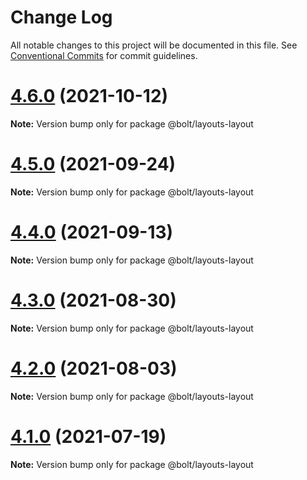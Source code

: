 # Change Log

All notable changes to this project will be documented in this file.
See [Conventional Commits](https://conventionalcommits.org) for commit guidelines.

# [4.6.0](http://github.com/bolt-design-system/bolt/tree/master/layouts/components/bolt-layout/compare/v4.5.1...v4.6.0) (2021-10-12)

**Note:** Version bump only for package @bolt/layouts-layout





# [4.5.0](http://github.com/bolt-design-system/bolt/tree/master/layouts/components/bolt-layout/compare/v4.4.0...v4.5.0) (2021-09-24)

**Note:** Version bump only for package @bolt/layouts-layout





# [4.4.0](http://github.com/bolt-design-system/bolt/tree/master/layouts/components/bolt-layout/compare/v4.3.0...v4.4.0) (2021-09-13)

**Note:** Version bump only for package @bolt/layouts-layout





# [4.3.0](http://github.com/bolt-design-system/bolt/tree/master/layouts/components/bolt-layout/compare/v4.2.3...v4.3.0) (2021-08-30)

**Note:** Version bump only for package @bolt/layouts-layout





# [4.2.0](http://github.com/bolt-design-system/bolt/tree/master/layouts/components/bolt-layout/compare/v4.1.1...v4.2.0) (2021-08-03)

**Note:** Version bump only for package @bolt/layouts-layout





# [4.1.0](http://github.com/bolt-design-system/bolt/tree/master/layouts/components/bolt-layout/compare/v4.0.2...v4.1.0) (2021-07-19)

**Note:** Version bump only for package @bolt/layouts-layout
